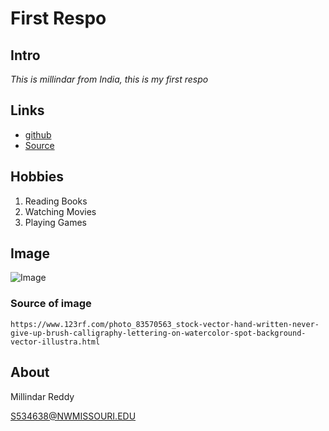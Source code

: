 # First Respo 

## Intro
*This is millindar from India, this is my first respo*


## Links 
- [github](https://milindar.github.io/sample/ "Website")
- [Source](https://github.com/milindar/sample "Source")

 ## Hobbies

 1. Reading Books 
 1. Watching Movies
 1. Playing Games 
 
 ## Image ##
 ![Image](https://github.com/milindar/sample/blob/master/83570563-hand-written-never-give-up-brush-calligraphy-lettering-on-watercolor-spot-background-vector-illustra.jpg "Image")
### Source of image
```
https://www.123rf.com/photo_83570563_stock-vector-hand-written-never-give-up-brush-calligraphy-lettering-on-watercolor-spot-background-vector-illustra.html
```
## About

Millindar Reddy

S534638@NWMISSOURI.EDU

